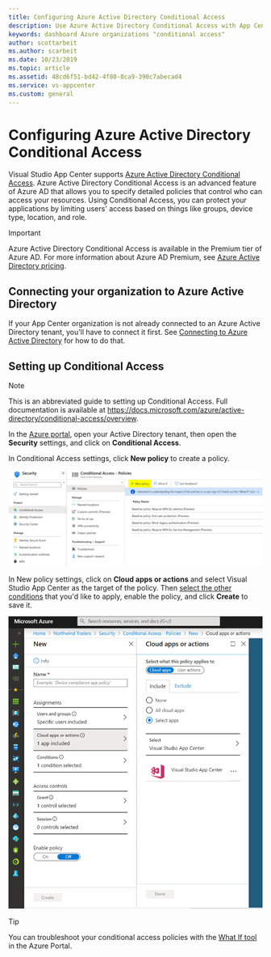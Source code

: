 ```yaml
---
title: Configuring Azure Active Directory Conditional Access
description: Use Azure Active Directory Conditional Access with App Center
keywords: dashboard Azure organizations "conditional access"
author: scottarbeit
ms.author: scarbeit
ms.date: 10/23/2019
ms.topic: article
ms.assetid: 48cd6f51-bd42-4f80-8ca9-390c7abecad4
ms.service: vs-appcenter
ms.custom: general
---
```


# Configuring Azure Active Directory Conditional Access

Visual Studio App Center supports [Azure Active Directory Conditional Access](https://docs.microsoft.com/azure/active-directory/conditional-access/overview). Azure Active Directory Conditional Access is an advanced feature of Azure AD that allows you to specify detailed policies that control who can access your resources. Using Conditional Access, you can protect your applications by limiting users' access based on things like groups, device type, location, and role.

> [!IMPORTANT]
> Azure Active Directory Conditional Access is available in the Premium tier of Azure AD. For more information about Azure AD Premium, see [Azure Active Directory pricing](https://azure.microsoft.com/pricing/details/active-directory/).

## Connecting your organization to Azure Active Directory

If your App Center organization is not already connected to an Azure Active Directory tenant, you'll have to connect it first. See [Connecting to Azure Active Directory](./connecting-to-azure-active-directory.md) for how to do that.

## Setting up Conditional Access

> [!NOTE]
> This is an abbreviated guide to setting up Conditional Access. Full documentation is available at https://docs.microsoft.com/azure/active-directory/conditional-access/overview.

In the [Azure portal](https://portal.azure.com), open your Active Directory tenant, then open the **Security** settings, and click on **Conditional Access**.

In Conditional Access settings, click **New policy** to create a policy.

![Azure Active Directory Conditional Access](./images/conditional-access-2.png)

In New policy settings, click on **Cloud apps or actions** and select Visual Studio App Center as the target of the policy. Then [select the other conditions](https://docs.microsoft.com/azure/active-directory/conditional-access/best-practices) that you'd like to apply, enable the policy, and click **Create** to save it.

![Azure Active Directory Conditional Access](./images/conditional-access-1.png)

> [!TIP]
> You can troubleshoot your conditional access policies with the [What If tool](https://docs.microsoft.com/azure/active-directory/conditional-access/troubleshoot-conditional-access-what-if) in the Azure Portal.
